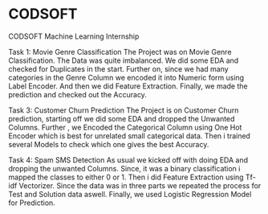 # CODSOFT
CODSOFT Machine Learning Internship

Task 1: Movie Genre Classification
The Project was on Movie Genre Classification.
The Data was quite imbalanced. We did some EDA and checked for Duplicates in the start. 
Further on, since we had many categories in the Genre Column we encoded it into Numeric form using Label Encoder.
And then we did Feature Extraction. 
Finally, we made the prediction and checked out the Accuracy.

Task 3: Customer Churn Prediction
The Project is on Customer Churn prediction, starting off we did some EDA and dropped the Unwanted Columns. 
Further , we Encoded the Categorical Column using One Hot Encoder which is best for unrelated small categorical data. 
Then i trained several Models to check which one gives the best Accuracy.

Task 4: Spam SMS Detection
As usual we kicked off with doing EDA and dropping the unwanted Columns. Since, it was a binary classification i mapped the classes to either 0 or 1.
Then i did Feature Extraction using Tf-idf Vectorizer. 
Since the data was in three parts we repeated the process for Test and Solution data aswell. 
Finally, we used Logistic Regression Model for Prediction.

